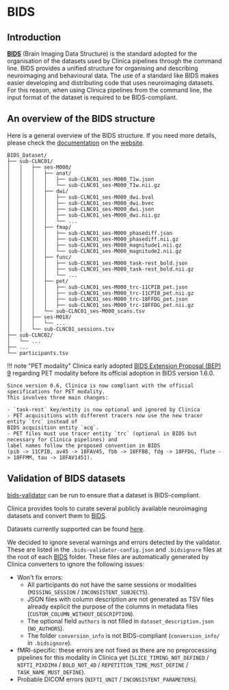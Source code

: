 <!-- markdownlint-disable MD007 -->
# BIDS

## Introduction

[**BIDS**](http://bids.neuroimaging.io/) (Brain Imaging Data Structure) is the standard adopted for the organisation of the datasets used by Clinica pipelines through the command line.
BIDS provides a unified structure for organising and describing neuroimaging and behavioural data.
The use of a standard like BIDS makes easier developing and distributing code that uses neuroimaging datasets.
For this reason, when using Clinica pipelines from the command line, the input format of the dataset is required to be BIDS-compliant.

## An overview of the BIDS structure

Here is a general overview of the BIDS structure.
If you need more details, please check the [documentation](https://bids-specification.readthedocs.io/en/latest/) on the [website](http://bids.neuroimaging.io/).

```Text
BIDS_Dataset/
├── sub-CLNC01/
│   │   ├── ses-M000/
│   │   │   ├── anat/
│   │   │   │   ├── sub-CLNC01_ses-M000_T1w.json
│   │   │   │   └── sub-CLNC01_ses-M000_T1w.nii.gz
│   │   │   ├── dwi/
│   │   │   │   ├── sub-CLNC01_ses-M000_dwi.bval
│   │   │   │   ├── sub-CLNC01_ses-M000_dwi.bvec
│   │   │   │   ├── sub-CLNC01_ses-M000_dwi.json
│   │   │   │   ├── sub-CLNC01_ses-M000_dwi.nii.gz
│   │   │   │   └── ...
│   │   │   ├── fmap/
│   │   │   │   ├── sub-CLNC01_ses-M000_phasediff.json
│   │   │   │   ├── sub-CLNC01_ses-M000_phasediff.nii.gz
│   │   │   │   ├── sub-CLNC01_ses-M000_magnitude1.nii.gz
│   │   │   │   └── sub-CLNC01_ses-M000_magnitude2.nii.gz
│   │   │   ├── func/
│   │   │   │   ├── sub-CLNC01_ses-M000_task­-rest_bold.json
│   │   │   │   ├── sub-CLNC01_ses-M000_task­-rest_bold.nii.gz
│   │   │   │   └── ...
│   │   │   ├── pet/
│   │   │   │   ├── sub-CLNC01_ses-M000_trc-11CPIB_pet.json
│   │   │   │   ├── sub-CLNC01_ses-M000_trc-11CPIB_pet.nii.gz
│   │   │   │   ├── sub-CLNC01_ses-M000_trc-18FFDG_pet.json
│   │   │   │   ├── sub-CLNC01_ses-M000_trc-18FFDG_pet.nii.gz
│   │   │   └── sub-CLNC01_ses-M000_scans.tsv
│   │   ├── ses-M018/
│   │   │   └── ...
│   │   └── sub-CLNC01_sessions.tsv
├── sub-CLNC02/
│   └── ...
├── ...
└── participants.tsv
```

!!! note "PET modality"
    Clinica early adopted [BIDS Extension Proposal (BEP) 9](https://docs.google.com/document/d/1mqMLnxVdLwZjDd4ZiWFqjEAmOmfcModA_R535v3eQs0/edit) regarding PET modality before its official adoption in BIDS version 1.6.0.

    Since version 0.6, Clinica is now compliant with the official specifications for PET modality.
    This involves three main changes:

    - `task-rest` key/entity is now optional and ignored by Clinica
    - PET acquisitions with different tracers now use the new tracer entity `trc` instead of
    BIDS acquisition entity `acq`.
    - PET files must use tracer entity `trc` (optional in BIDS but necessary for Clinica pipelines) and
    label names follow the proposed convention in BIDS
    (pib -> 11CPIB, av45 -> 18FAV45, fbb -> 18FFBB, fdg -> 18FFDG, flute -> 18FFMM, tau -> 18FAV1451).

## Validation of BIDS datasets

[bids-validator](https://github.com/bids-standard/bids-validator) can be run to ensure that a dataset is BIDS-compliant.

Clinica provides tools to curate several publicly available neuroimaging datasets and convert them to [BIDS](http://bids.neuroimaging.io/).

Datasets currently supported can be found [here](../#dataset-converters-clinica-convert).

We decided to ignore several warnings and errors detected by the validator.
These are listed in the `.bids-validator-config.json` and `.bidsignore` files at the root of each [BIDS](http://bids.neuroimaging.io/) folder.
These files are automatically generated by Clinica converters to ignore the following issues:

- Won't fix errors:
    - All participants do not have the same sessions or modalities (`MISSING_SESSION` / `INCONSISTENT_SUBJECTS`).
    - JSON files with column description are not generated as TSV files already explicit the purpose of the
    columns in metadata files (`CUSTOM_COLUMN_WITHOUT_DESCRIPTION`).
    - The optional field `authors` is not filled in `dataset_description.json` (`NO_AUTHORS`).
    - The folder `conversion_info` is not BIDS-compliant (`conversion_info/` in `.bidsignore`).
- fMRI-specific: these errors are not fixed as there are no preprocessing pipelines for this modality in Clinica yet
(`SLICE_TIMING_NOT_DEFINED` / `NIFTI_PIXDIM4` / `BOLD_NOT_4D` / `REPETITION_TIME_MUST_DEFINE` / `TASK_NAME_MUST_DEFINE`).
- Probable DICOM errors (`NIFTI_UNIT` / `INCONSISTENT_PARAMETERS`).
